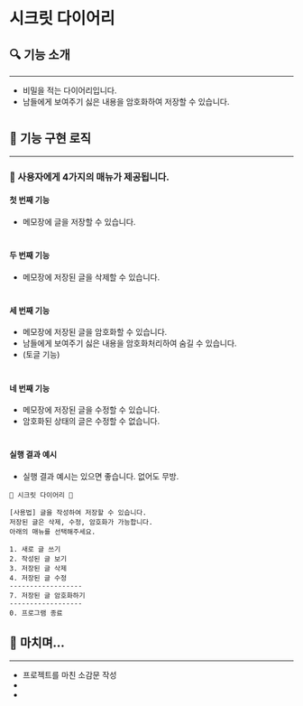 # 시크릿 다이어리

## 🔍 기능 소개

---

- 비밀을 적는 다이어리입니다.
- 남들에게 보여주기 싫은 내용을 암호화하여 저장할 수 있습니다.


#
## 🚀 기능 구현 로직

---

### 📔 사용자에게 4가지의 매뉴가 제공됩니다.

#### 첫 번째 기능

- 메모장에 글을 저장할 수 있습니다.
#

#### 두 번째 기능

- 메모장에 저장된 글을 삭제할 수 있습니다.
#

#### 세 번째 기능

- 메모장에 저장된 글을 암호화할 수 있습니다.
- 남들에게 보여주기 싫은 내용을 암호화처리하여 숨길 수 있습니다.
- (토글 기능)
#

#### 네 번째 기능

- 메모장에 저장된 글을 수정할 수 있습니다.
- 암호화된 상태의 글은 수정할 수 없습니다.

#
#### 실행 결과 예시

- 실행 결과 예시는 있으면 좋습니다. 없어도 무방.

```
📔 시크릿 다이어리 📔

[사용법] 글을 작성하여 저장할 수 있습니다.
저장된 글은 삭제, 수정, 암호화가 가능합니다.
아래의 매뉴를 선택해주세요.

1. 새로 글 쓰기
2. 작성된 글 보기
3. 저장된 글 삭제
4. 저장된 글 수정
------------------
7. 저장된 글 암호화하기
------------------
0. 프로그램 종료 
```

## 🎈 마치며...

---

- 프로젝트를 마친 소감문 작성
-
-

